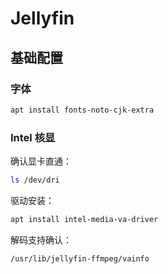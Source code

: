 # Jellyfin

## 基础配置

### 字体

```bash
apt install fonts-noto-cjk-extra
```

### Intel 核显

确认显卡直通：

```bash
ls /dev/dri
```

驱动安装：

```bash
apt install intel-media-va-driver
```

解码支持确认：

```bash
/usr/lib/jellyfin-ffmpeg/vainfo
```